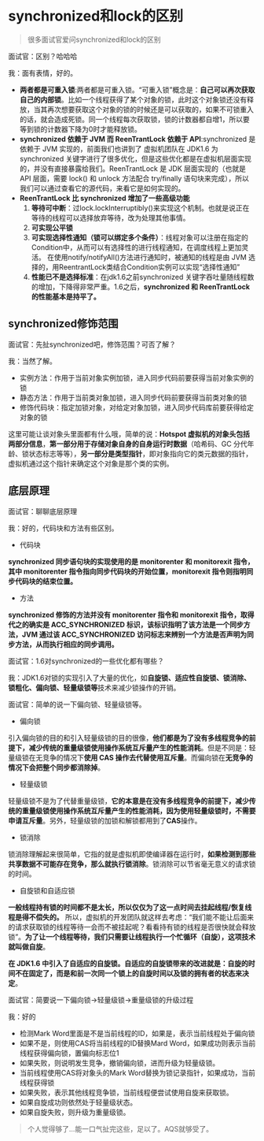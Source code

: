 # synchronized和lock的区别

> 很多面试官爱问synchronized和lock的区别

面试官：区别？哈哈哈

我：面有表情，好的。

- **两者都是可重入锁**:两者都是可重入锁。“可重入锁”概念是：**自己可以再次获取自己的内部锁**。比如一个线程获得了某个对象的锁，此时这个对象锁还没有释放，当其再次想要获取这个对象的锁的时候还是可以获取的，如果不可锁重入的话，就会造成死锁。同一个线程每次获取锁，锁的计数器都自增1，所以要等到锁的计数器下降为0时才能释放锁。
- **synchronized 依赖于 JVM 而 ReenTrantLock 依赖于 API**:synchronized 是依赖于 JVM 实现的，前面我们也讲到了 虚拟机团队在 JDK1.6 为 synchronized 关键字进行了很多优化，但是这些优化都是在虚拟机层面实现的，并没有直接暴露给我们。ReenTrantLock 是 JDK 层面实现的（也就是 API 层面，需要 lock() 和 unlock 方法配合 try/finally 语句块来完成），所以我们可以通过查看它的源代码，来看它是如何实现的。
- **ReenTrantLock 比 synchronized 增加了一些高级功能**
  1. **等待可中断**：过lock.lockInterruptibly()来实现这个机制。也就是说正在等待的线程可以选择放弃等待，改为处理其他事情。
  2. **可实现公平锁**
  3. **可实现选择性通知（锁可以绑定多个条件）**：线程对象可以注册在指定的Condition中，从而可以有选择性的进行线程通知，在调度线程上更加灵活。 在使用notify/notifyAll()方法进行通知时，被通知的线程是由 JVM 选择的，用ReentrantLock类结合Condition实例可以实现“选择性通知”
  4. **性能已不是选择标准**：在jdk1.6之前synchronized 关键字吞吐量随线程数的增加，下降得非常严重。1.6之后，**synchronized 和 ReenTrantLock 的性能基本是持平了。**

## synchronized修饰范围

面试官：先扯synchronized吧，修饰范围？可否了解？

我：当然了解。

- 实例方法：作用于当前对象实例加锁，进入同步代码前要获得当前对象实例的锁
- 静态方法：作用于当前类对象加锁，进入同步代码前要获得当前类对象的锁
- 修饰代码块：指定加锁对象，对给定对象加锁，进入同步代码库前要获得给定对象的锁

这里可能让谈对象头里面都有什么哦，简单的说：**Hotspot 虚拟机的对象头包括两部分信息**，**第一部分用于存储对象自身的自身运行时数据**（哈希码、GC 分代年龄、锁状态标志等等），**另一部分是类型指针**，即对象指向它的类元数据的指针，虚拟机通过这个指针来确定这个对象是那个类的实例。

## 底层原理

面试官：聊聊底层原理

我：好的，代码块和方法有些区别。

- 代码块

**synchronized 同步语句块的实现使用的是 monitorenter 和 monitorexit 指令，其中 monitorenter 指令指向同步代码块的开始位置，monitorexit 指令则指明同步代码块的结束位置。**

- 方法

**synchronized 修饰的方法并没有 monitorenter 指令和 monitorexit 指令，取得代之的确实是 ACC_SYNCHRONIZED 标识，该标识指明了该方法是一个同步方法，JVM 通过该 ACC_SYNCHRONIZED 访问标志来辨别一个方法是否声明为同步方法，从而执行相应的同步调用。**

面试官：1.6对synchronized的一些优化都有哪些？

我：JDK1.6对锁的实现引入了大量的优化，如**自旋锁、适应性自旋锁、锁消除、锁粗化、偏向锁、轻量级锁等**技术来减少锁操作的开销。

面试官：简单的说一下偏向锁、轻量级锁等。

- 偏向锁

引入偏向锁的目的和引入轻量级锁的目的很像，**他们都是为了没有多线程竞争的前提下，减少传统的重量级锁使用操作系统互斥量产生的性能消耗**。但是不同是：轻量级锁在无竞争的情况下**使用 CAS 操作去代替使用互斥量**。而偏向锁在**无竞争的情况下会把整个同步都消除掉**。

- 轻量级锁

轻量级锁不是为了代替重量级锁，**它的本意是在没有多线程竞争的前提下，减少传统的重量级锁使用操作系统互斥量产生的性能消耗，因为使用轻量级锁时，不需要申请互斥量**。另外，轻量级锁的加锁和解锁都用到了**CAS**操作。

- 锁消除

锁消除理解起来很简单，它指的就是虚拟机即使编译器在运行时，**如果检测到那些共享数据不可能存在竞争，那么就执行锁消除**。锁消除可以节省毫无意义的请求锁的时间。

- 自旋锁和自适应锁

**一般线程持有锁的时间都不是太长，所以仅仅为了这一点时间去挂起线程/恢复线程是得不偿失的。** 所以，虚拟机的开发团队就这样去考虑：“我们能不能让后面来的请求获取锁的线程等待一会而不被挂起呢？看看持有锁的线程是否很快就会释放锁”。**为了让一个线程等待，我们只需要让线程执行一个忙循环（自旋），这项技术就叫做自旋**。

**在 JDK1.6 中引入了自适应的自旋锁。自适应的自旋锁带来的改进就是：自旋的时间不在固定了，而是和前一次同一个锁上的自旋时间以及锁的拥有者的状态来决定**。

面试官：简要说一下偏向锁->轻量级锁->重量级锁的升级过程

我：好的

- 检测Mark Word里面是不是当前线程的ID，如果是，表示当前线程处于偏向锁
- 如果不是，则使用CAS将当前线程的ID替换Mard Word，如果成功则表示当前线程获得偏向锁，置偏向标志位1
- 如果失败，则说明发生竞争，撤销偏向锁，进而升级为轻量级锁。
- 当前线程使用CAS将对象头的Mark Word替换为锁记录指针，如果成功，当前线程获得锁
- 如果失败，表示其他线程竞争锁，当前线程便尝试使用自旋来获取锁。
- 如果自旋成功则依然处于轻量级状态。
- 如果自旋失败，则升级为重量级锁。



> 个人觉得够了...能一口气扯完这些，足以了。AQS就够受了。